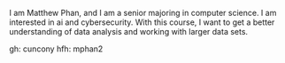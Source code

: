 I am Matthew Phan, and I am a senior majoring in computer science. I am interested in ai and cybersecurity. With this course, I want to get a better understanding of data analysis and working with larger data sets. 

gh: cuncony hfh: mphan2

